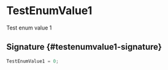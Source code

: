 # TestEnumValue1

Test enum value 1

## Signature {#testenumvalue1-signature}

```typescript
TestEnumValue1 = 0;
```
